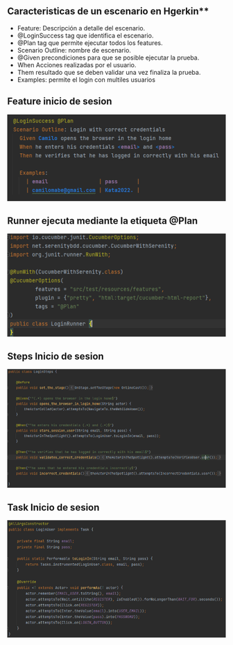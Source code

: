 ## Caracteristicas de un escenario en Hgerkin**
- Feature: Descripción a detalle del escenario.
- @LoginSuccess tag que identifica el escenario.
- @Plan tag que permite ejecutar todos los features.
- Scenario Outline: nombre de escenario.
- @Given precondiciones para que se posible ejecutar la prueba.
- When Acciones realizadas por el usuario.
- Them resultado que se deben validar una vez finaliza la prueba.
- Examples: permite el login con multiles usuarios 


## Feature inicio de sesion
![Screenshot](src\test\resources\img\login_feature.png)

## Runner ejecuta mediante la etiqueta @Plan
![Screenshot](src\test\resources\img\runner.png)

## Steps Inicio de sesion
![Screenshot](src\test\resources\img\login_steps.png)

## Task Inicio de sesion
![Screenshot](src\test\resources\img\login_task.png)